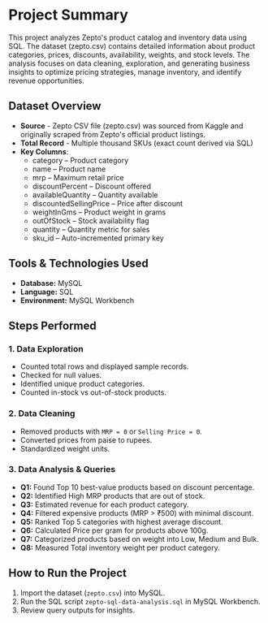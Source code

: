 # Project Summary
This project analyzes Zepto's product catalog and inventory data using SQL. The dataset (zepto.csv) contains detailed information about product categories, prices, discounts, availability, weights, and stock levels. The analysis focuses on data cleaning, exploration, and generating business insights to optimize pricing strategies, manage inventory, and identify revenue opportunities.
## Dataset Overview
- **Source** - Zepto CSV file (zepto.csv) was sourced from Kaggle and originally scraped from Zepto's official product listings.
- **Total Record** - Multiple thousand SKUs (exact count derived via SQL)
- **Key Columns**:
  - category – Product category
  -	name – Product name
  -	mrp – Maximum retail price
  -	discountPercent – Discount offered
  - availableQuantity – Quantity available
  - discountedSellingPrice – Price after discount
  -	weightInGms – Product weight in grams
  -	outOfStock – Stock availability flag
  -	quantity – Quantity metric for sales
  -	sku_id – Auto-incremented primary key
## Tools & Technologies Used
- **Database:** MySQL
- **Language:** SQL
- **Environment:** MySQL Workbench
## Steps Performed
### 1. **Data Exploration**
- Counted total rows and displayed sample records.
- Checked for null values.
- Identified unique product categories.
- Counted in-stock vs out-of-stock products.
### 2. **Data Cleaning**
- Removed products with `MRP = 0` or `Selling Price = 0`.
- Converted prices from paise to rupees.
- Standardized weight units.
### 3. **Data Analysis & Queries**
- **Q1:** Found Top 10 best-value products based on discount percentage.
- **Q2:** Identified High MRP products that are out of stock.
- **Q3:** Estimated revenue for each product category.
- **Q4:** Filtered expensive products (MRP > ₹500) with minimal discount.
- **Q5:** Ranked Top 5 categories with highest average discount.
- **Q6:**  Calculated Price per gram for products above 100g.
- **Q7:** Categorized products based on weight into Low, Medium and Bulk.
- **Q8:** Measured Total inventory weight per product category.
## How to Run the Project
1. Import the dataset (`zepto.csv`) into MySQL.
2. Run the SQL script `zepto-sql-data-analysis.sql` in MySQL Workbench.
3. Review query outputs for insights.
























